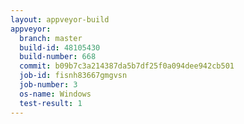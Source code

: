 ```yaml
---
layout: appveyor-build
appveyor:
  branch: master
  build-id: 48105430
  build-number: 668
  commit: b09b7c3a214387da5b7df25f0a094dee942cb501
  job-id: fisnh83667gmgvsn
  job-number: 3
  os-name: Windows
  test-result: 1
---
```

